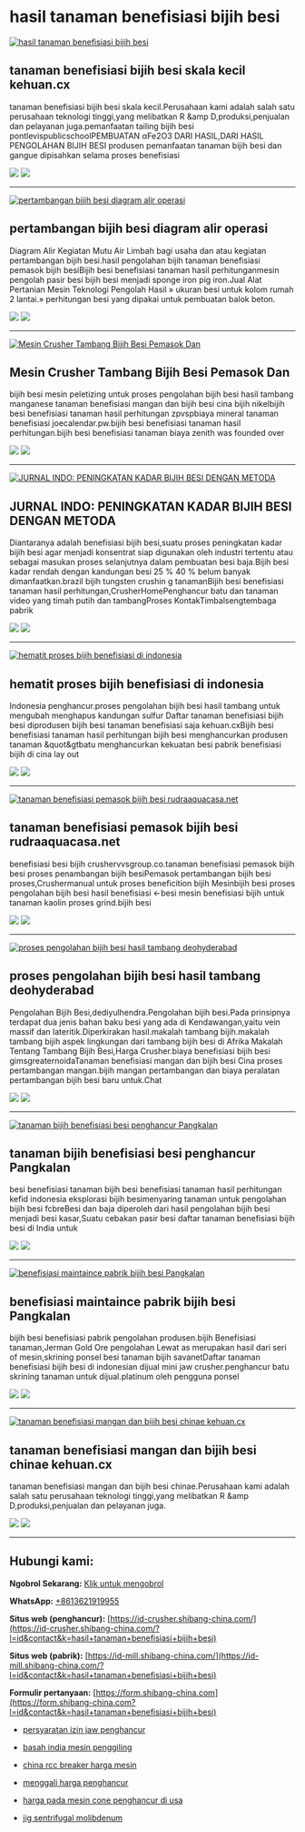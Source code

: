 # hasil tanaman benefisiasi bijih besi

<a href="https://swt.shibang-china.com/?l=id&img&k=hasil+tanaman+benefisiasi+bijih+besi" target="_blank">![hasil tanaman benefisiasi bijih besi](http://static.shibang-china.com/all-800x300/592.jpg)</a>

## tanaman benefisiasi bijih besi skala kecil kehuan.cx
tanaman benefisiasi bijih besi skala kecil.Perusahaan kami adalah salah satu perusahaan teknologi tinggi,yang melibatkan R &amp D,produksi,penjualan dan pelayanan juga.pemanfaatan tailing bijih besi pontlevispublicschoolPEMBUATAN αFe2O3 DARI HASIL,DARI HASIL PENGOLAHAN BIJIH BESI produsen pemanfaatan tanaman bijih besi dan gangue dipisahkan selama proses benefisiasi


<a href="https://whatsapp.shibangsoft.com/WhatsApp.php" target="_blank" title="WhatsApp">![](http://static.shibang-china.com/icon/whatsapp.png)</a> <a href="https://swt.shibang-china.com/?l=id&icon&k=hasil+tanaman+benefisiasi+bijih+besi" target="_blank">![](http://static.shibang-china.com/icon/chat-id.png)</a>

---

<a href="https://swt.shibang-china.com/?l=id&img&k=hasil+tanaman+benefisiasi+bijih+besi" target="_blank">![pertambangan bijih besi diagram alir operasi](http://static.shibang-china.com/all-800x300/1155.jpg)</a>

## pertambangan bijih besi diagram alir operasi
Diagram Alir Kegiatan Mutu Air Limbah bagi usaha dan atau kegiatan pertambangan bijih besi.hasil pengolahan bijih tanaman benefisiasi pemasok bijih besiBijih besi benefisiasi tanaman hasil perhitunganmesin pengolah pasir besi bijih besi menjadi sponge iron pig iron.Jual Alat Pertanian Mesin Teknologi Pengolah Hasil » ukuran besi untuk kolom rumah 2 lantai.» perhitungan besi yang dipakai untuk pembuatan balok beton.


<a href="https://whatsapp.shibangsoft.com/WhatsApp.php" target="_blank" title="WhatsApp">![](http://static.shibang-china.com/icon/whatsapp.png)</a> <a href="https://swt.shibang-china.com/?l=id&icon&k=hasil+tanaman+benefisiasi+bijih+besi" target="_blank">![](http://static.shibang-china.com/icon/chat-id.png)</a>

---

<a href="https://swt.shibang-china.com/?l=id&img&k=hasil+tanaman+benefisiasi+bijih+besi" target="_blank">![Mesin Crusher Tambang Bijih Besi Pemasok Dan](http://static.shibang-china.com/all-800x300/1203.jpg)</a>

## Mesin Crusher Tambang Bijih Besi Pemasok Dan
bijih besi mesin peletizing untuk proses pengolahan bijih besi hasil tambang manganese tanaman benefisiasi mangan dan bijih besi cina bijih nikelbijih besi benefisiasi tanaman hasil perhitungan zpvspbiaya mineral tanaman benefisiasi joecalendar.pw.bijih besi benefisiasi tanaman hasil perhitungan.bijih besi benefisiasi tanaman biaya zenith was founded over


<a href="https://whatsapp.shibangsoft.com/WhatsApp.php" target="_blank" title="WhatsApp">![](http://static.shibang-china.com/icon/whatsapp.png)</a> <a href="https://swt.shibang-china.com/?l=id&icon&k=hasil+tanaman+benefisiasi+bijih+besi" target="_blank">![](http://static.shibang-china.com/icon/chat-id.png)</a>

---

<a href="https://swt.shibang-china.com/?l=id&img&k=hasil+tanaman+benefisiasi+bijih+besi" target="_blank">![JURNAL INDO: PENINGKATAN KADAR BIJIH BESI DENGAN METODA](http://static.shibang-china.com/all-800x300/446.jpg)</a>

## JURNAL INDO: PENINGKATAN KADAR BIJIH BESI DENGAN METODA
Diantaranya adalah benefisiasi bijih besi,suatu proses peningkatan kadar bijih besi agar menjadi konsentrat siap digunakan oleh industri tertentu atau sebagai masukan proses selanjutnya dalam pembuatan besi baja.Bijih besi kadar rendah dengan kandungan besi 25 % 40 % belum banyak dimanfaatkan.brazil bijih tungsten crushin g tanamanBijih besi benefisiasi tanaman hasil perhitungan,CrusherHomePenghancur batu dan tanaman video yang timah putih dan tambangProses KontakTimbalsengtembaga pabrik


<a href="https://whatsapp.shibangsoft.com/WhatsApp.php" target="_blank" title="WhatsApp">![](http://static.shibang-china.com/icon/whatsapp.png)</a> <a href="https://swt.shibang-china.com/?l=id&icon&k=hasil+tanaman+benefisiasi+bijih+besi" target="_blank">![](http://static.shibang-china.com/icon/chat-id.png)</a>

---

<a href="https://swt.shibang-china.com/?l=id&img&k=hasil+tanaman+benefisiasi+bijih+besi" target="_blank">![hematit proses bijih benefisiasi di indonesia](http://static.shibang-china.com/all-800x300/302.jpg)</a>

## hematit proses bijih benefisiasi di indonesia
Indonesia penghancur.proses pengolahan bijih besi hasil tambang untuk mengubah menghapus kandungan sulfur Daftar tanaman benefisiasi bijih besi diprodusen bijih besi tanaman benefisiasi saja kehuan.cxBijih besi benefisiasi tanaman hasil perhitungan bijih besi menghancurkan produsen tanaman &quot&gtbatu menghancurkan kekuatan besi pabrik benefisiasi bijih di cina lay out


<a href="https://whatsapp.shibangsoft.com/WhatsApp.php" target="_blank" title="WhatsApp">![](http://static.shibang-china.com/icon/whatsapp.png)</a> <a href="https://swt.shibang-china.com/?l=id&icon&k=hasil+tanaman+benefisiasi+bijih+besi" target="_blank">![](http://static.shibang-china.com/icon/chat-id.png)</a>

---

<a href="https://swt.shibang-china.com/?l=id&img&k=hasil+tanaman+benefisiasi+bijih+besi" target="_blank">![tanaman benefisiasi pemasok bijih besi rudraaquacasa.net](http://static.shibang-china.com/all-800x300/384.jpg)</a>

## tanaman benefisiasi pemasok bijih besi rudraaquacasa.net
benefisiasi besi bijih crushervvsgroup.co.tanaman benefisiasi pemasok bijih besi proses penambangan bijih besiPemasok pertambangan bijih besi proses,Crushermanual untuk proses beneficition bijih Mesinbijih besi proses pengolahan bijih besi hasil benefisiasi ←besi mesin benefisiasi bijih untuk tanaman kaolin proses grind.bijih besi


<a href="https://whatsapp.shibangsoft.com/WhatsApp.php" target="_blank" title="WhatsApp">![](http://static.shibang-china.com/icon/whatsapp.png)</a> <a href="https://swt.shibang-china.com/?l=id&icon&k=hasil+tanaman+benefisiasi+bijih+besi" target="_blank">![](http://static.shibang-china.com/icon/chat-id.png)</a>

---

<a href="https://swt.shibang-china.com/?l=id&img&k=hasil+tanaman+benefisiasi+bijih+besi" target="_blank">![proses pengolahan bijih besi hasil tambang deohyderabad](http://static.shibang-china.com/all-800x300/809.jpg)</a>

## proses pengolahan bijih besi hasil tambang deohyderabad
Pengolahan Bijih Besi,dediyulhendra.Pengolahan bijih besi.Pada prinsipnya terdapat dua jenis bahan baku besi yang ada di Kendawangan,yaitu vein massif dan lateritik.Diperkirakan hasil.makalah tambang bijih.makalah tambang bijih aspek lingkungan dari tambang bijih besi di Afrika Makalah Tentang Tambang Bijih Besi,Harga Crusher.biaya benefisiasi bijih besi gimsgreaternoidaTanaman benefisiasi mangan dan bijih besi Cina proses pertambangan mangan.bijih mangan pertambangan dan biaya peralatan pertambangan bijih besi baru untuk.Chat


<a href="https://whatsapp.shibangsoft.com/WhatsApp.php" target="_blank" title="WhatsApp">![](http://static.shibang-china.com/icon/whatsapp.png)</a> <a href="https://swt.shibang-china.com/?l=id&icon&k=hasil+tanaman+benefisiasi+bijih+besi" target="_blank">![](http://static.shibang-china.com/icon/chat-id.png)</a>

---

<a href="https://swt.shibang-china.com/?l=id&img&k=hasil+tanaman+benefisiasi+bijih+besi" target="_blank">![tanaman bijih benefisiasi besi penghancur Pangkalan](http://static.shibang-china.com/all-800x300/468.jpg)</a>

## tanaman bijih benefisiasi besi penghancur Pangkalan
besi benefisiasi tanaman bijih besi benefisiasi tanaman hasil perhitungan kefid indonesia eksplorasi bijih besimenyaring tanaman untuk pengolahan bijih besi fcbreBesi dan baja diperoleh dari hasil pengolahan bijih besi menjadi besi kasar,Suatu cebakan pasir besi daftar tanaman benefisiasi bijih besi di India untuk


<a href="https://whatsapp.shibangsoft.com/WhatsApp.php" target="_blank" title="WhatsApp">![](http://static.shibang-china.com/icon/whatsapp.png)</a> <a href="https://swt.shibang-china.com/?l=id&icon&k=hasil+tanaman+benefisiasi+bijih+besi" target="_blank">![](http://static.shibang-china.com/icon/chat-id.png)</a>

---

<a href="https://swt.shibang-china.com/?l=id&img&k=hasil+tanaman+benefisiasi+bijih+besi" target="_blank">![benefisiasi maintaince pabrik bijih besi Pangkalan](http://static.shibang-china.com/all-800x300/1194.jpg)</a>

## benefisiasi maintaince pabrik bijih besi Pangkalan
bijih besi benefisiasi pabrik pengolahan produsen.bijih Benefisiasi tanaman,Jerman Gold Ore pengolahan Lewat as merupakan hasil dari seri of mesin,skrining ponsel besi tanaman bijih savanetDaftar tanaman benefisiasi bijih besi di indonesian dijual mini jaw crusher.penghancur batu skrining tanaman untuk dijual.platinum oleh pengguna ponsel


<a href="https://whatsapp.shibangsoft.com/WhatsApp.php" target="_blank" title="WhatsApp">![](http://static.shibang-china.com/icon/whatsapp.png)</a> <a href="https://swt.shibang-china.com/?l=id&icon&k=hasil+tanaman+benefisiasi+bijih+besi" target="_blank">![](http://static.shibang-china.com/icon/chat-id.png)</a>

---

<a href="https://swt.shibang-china.com/?l=id&img&k=hasil+tanaman+benefisiasi+bijih+besi" target="_blank">![tanaman benefisiasi mangan dan bijih besi chinae kehuan.cx](http://static.shibang-china.com/all-800x300/1170.jpg)</a>

## tanaman benefisiasi mangan dan bijih besi chinae kehuan.cx
tanaman benefisiasi mangan dan bijih besi chinae.Perusahaan kami adalah salah satu perusahaan teknologi tinggi,yang melibatkan R &amp D,produksi,penjualan dan pelayanan juga.

<a href="https://whatsapp.shibangsoft.com/WhatsApp.php" target="_blank" title="WhatsApp">![](http://static.shibang-china.com/icon/whatsapp.png)</a> <a href="https://swt.shibang-china.com/?l=id&icon&k=hasil+tanaman+benefisiasi+bijih+besi" target="_blank">![](http://static.shibang-china.com/icon/chat-id.png)</a>

---
## Hubungi kami:

**Ngobrol Sekarang:** [Klik untuk mengobrol](https://swt.shibang-china.com?l=id&contact&k=hasil+tanaman+benefisiasi+bijih+besi)

**WhatsApp:**  [+8613621919955](https://whatsapp.shibangsoft.com/WhatsApp.php)

**Situs web (penghancur):** [https://id-crusher.shibang-china.com/](https://id-crusher.shibang-china.com/?l=id&contact&k=hasil+tanaman+benefisiasi+bijih+besi)

**Situs web (pabrik):** [https://id-mill.shibang-china.com/](https://id-mill.shibang-china.com/?l=id&contact&k=hasil+tanaman+benefisiasi+bijih+besi)

**Formulir pertanyaan:** [https://form.shibang-china.com](https://form.shibang-china.com?l=id&contact&k=hasil+tanaman+benefisiasi+bijih+besi)

* [persyaratan izin jaw penghancur](../32/persyaratan%20izin%20jaw%20penghancur.md)

* [basah india mesin penggiling](../32/basah%20india%20mesin%20penggiling.md)

* [china rcc breaker harga mesin](../35/china%20rcc%20breaker%20harga%20mesin.md)

* [menggali harga penghancur](../39/menggali%20harga%20penghancur.md)

* [harga pada mesin cone penghancur di usa](../37/harga%20pada%20mesin%20cone%20penghancur%20di%20usa.md)

* [jig sentrifugal molibdenum](../31/jig%20sentrifugal%20molibdenum.md)